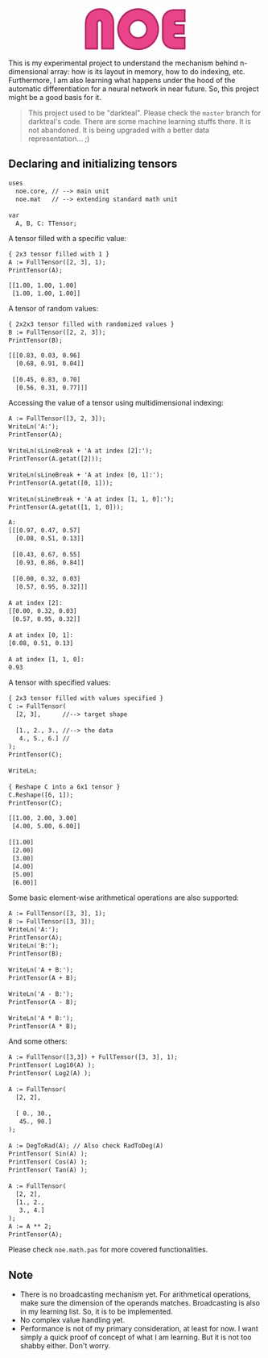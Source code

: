 <div align="center">
<img src="assets/noe-txt.png" alt="logo" width="200px"></img>
</div>

This is my experimental project to understand the mechanism behind n-dimensional array: how is its layout in memory, how to do indexing, etc. Furthermore, I am also learning what happens under the hood of the automatic differentiation for a neural network in near future. So, this project might be a good basis for it.

> This project used to be "darkteal". Please check the `master` branch for darkteal's code. There are some machine learning stuffs there. It is not abandoned. It is being upgraded with a better data representation... ;)

## Declaring and initializing tensors
```delphi
uses
  noe.core, // --> main unit
  noe.mat   // --> extending standard math unit

var
  A, B, C: TTensor; 
```

A tensor filled with a specific value:
```delphi
{ 2x3 tensor filled with 1 }
A := FullTensor([2, 3], 1);
PrintTensor(A);
```

```
[[1.00, 1.00, 1.00]
 [1.00, 1.00, 1.00]]
```
A tensor of random values:
```delphi
{ 2x2x3 tensor filled with randomized values }
B := FullTensor([2, 2, 3]);
PrintTensor(B);
```

```
[[[0.83, 0.03, 0.96]
  [0.68, 0.91, 0.04]]

 [[0.45, 0.83, 0.70]
  [0.56, 0.31, 0.77]]]
```
Accessing the value of a tensor using multidimensional indexing:
```delphi
A := FullTensor([3, 2, 3]);
WriteLn('A:');
PrintTensor(A);

WriteLn(sLineBreak + 'A at index [2]:');
PrintTensor(A.getat([2]));

WriteLn(sLineBreak + 'A at index [0, 1]:');
PrintTensor(A.getat([0, 1]));

WriteLn(sLineBreak + 'A at index [1, 1, 0]:');
PrintTensor(A.getat([1, 1, 0]));            
```

```
A:
[[[0.97, 0.47, 0.57]
  [0.08, 0.51, 0.13]]

 [[0.43, 0.67, 0.55]
  [0.93, 0.86, 0.84]]

 [[0.00, 0.32, 0.03]
  [0.57, 0.95, 0.32]]]

A at index [2]:
[[0.00, 0.32, 0.03]
 [0.57, 0.95, 0.32]]

A at index [0, 1]:
[0.08, 0.51, 0.13]

A at index [1, 1, 0]:
0.93
```
A tensor with specified values:
```delphi
{ 2x3 tensor filled with values specified }
C := FullTensor(
  [2, 3],      //--> target shape

  [1., 2., 3., //--> the data
   4., 5., 6.] //
);
PrintTensor(C);

WriteLn;

{ Reshape C into a 6x1 tensor }
C.Reshape([6, 1]);
PrintTensor(C);
```

```
[[1.00, 2.00, 3.00]
 [4.00, 5.00, 6.00]]

[[1.00]
 [2.00]
 [3.00]
 [4.00]
 [5.00]
 [6.00]]
```
Some basic element-wise arithmetical operations are also supported:
```delphi
A := FullTensor([3, 3], 1);
B := FullTensor([3, 3]);
WriteLn('A:');
PrintTensor(A);
WriteLn('B:');
PrintTensor(B);

WriteLn('A + B:');
PrintTensor(A + B);

WriteLn('A - B:');
PrintTensor(A - B);

WriteLn('A * B:');
PrintTensor(A * B);
```
And some others:
```delphi
A := FullTensor([3,3]) + FullTensor([3, 3], 1);
PrintTensor( Log10(A) );
PrintTensor( Log2(A) );

A := FullTensor(
  [2, 2],

  [ 0., 30.,
   45., 90.]
);

A := DegToRad(A); // Also check RadToDeg(A)
PrintTensor( Sin(A) );
PrintTensor( Cos(A) );
PrintTensor( Tan(A) );

A := FullTensor(
  [2, 2],
  [1., 2.,
   3., 4.]
);
A := A ** 2;
PrintTensor(A); 
```
Please check `noe.math.pas` for more covered functionalities.

## Note

- There is no broadcasting mechanism yet. For arithmetical operations, make sure the dimension of the operands matches. Broadcasting is also in my learning list. So, it is to be implemented.
- No complex value handling yet.
- Performance is not of my primary consideration, at least for now. I want simply a quick proof of concept of what I am learning. But it is not too shabby either. Don't worry.